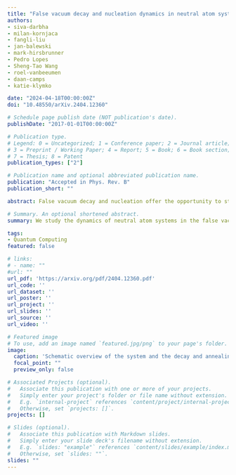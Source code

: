 ```yaml
---
title: "False vacuum decay and nucleation dynamics in neutral atom systems"
authors:
- siva-darbha
- milan-kornjaca
- fangli-liu
- jan-balewski
- mark-hirsbrunner
- Pedro Lopes
- Sheng-Tao Wang
- roel-vanbeeumen
- daan-camps
- katie-klymko

date: "2024-04-18T00:00:00Z"
doi: "10.48550/arXiv.2404.12360"

# Schedule page publish date (NOT publication's date).
publishDate: "2017-01-01T00:00:00Z"

# Publication type.
# Legend: 0 = Uncategorized; 1 = Conference paper; 2 = Journal article;
# 3 = Preprint / Working Paper; 4 = Report; 5 = Book; 6 = Book section;
# 7 = Thesis; 8 = Patent
publication_types: ["2"]

# Publication name and optional abbreviated publication name.
publication: "Accepted in Phys. Rev. B"
publication_short: ""

abstract: False vacuum decay and nucleation offer the opportunity to study non-equilibrium dynamical phenomena in quantum many-body systems with confinement. Recent work has examined false vacuum decay in 1D ferromagnetic Ising spins and superfluids. In this paper, we study false vacuum nucleation dynamics in 1D antiferromagnetic neutral atom chains with Rydberg interactions, using both numerical simulations and analytic modeling. We apply a staggered local detuning field to generate the false and true vacuum states. Our efforts focus on two dynamical regimes decay and annealing. In the first, we corroborate the phenomenological decay rate scaling and determine the associated parameter range for the decay process; in the second, we uncover and elucidate a procedure to anneal the false vacuum from the initial to the final system, with intermediate nucleation events. We further propose experimental protocols to prepare the required states and perform quenches on near-term neutral atom quantum simulators, examining the experimental feasibility of our proposed setup and parameter regime.

# Summary. An optional shortened abstract.
summary: We study the dynamics of neutral atom systems in the false vacuum decay and annealing regimes.

tags:
- Quantum Computing
featured: false

# links:
# - name: ""
#url: ""
url_pdf: 'https://arxiv.org/pdf/2404.12360.pdf'
url_code: ''
url_dataset: ''
url_poster: ''
url_project: ''
url_slides: ''
url_source: ''
url_video: ''

# Featured image
# To use, add an image named `featured.jpg/png` to your page's folder. 
image:
  caption: 'Schematic overview of the system and the decay and annealing regimes.'
  focal_point: ""
  preview_only: false

# Associated Projects (optional).
#   Associate this publication with one or more of your projects.
#   Simply enter your project's folder or file name without extension.
#   E.g. `internal-project` references `content/project/internal-project/index.md`.
#   Otherwise, set `projects: []`.
projects: []

# Slides (optional).
#   Associate this publication with Markdown slides.
#   Simply enter your slide deck's filename without extension.
#   E.g. `slides: "example"` references `content/slides/example/index.md`.
#   Otherwise, set `slides: ""`.
slides: ""
---
```


